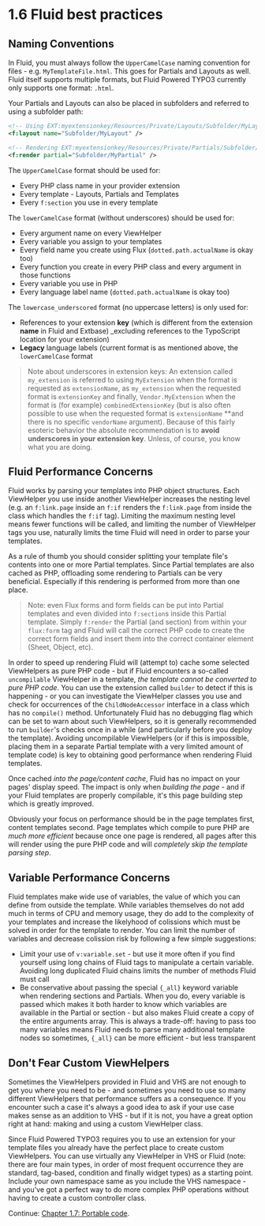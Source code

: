1.6 Fluid best practices
========================

## Naming Conventions

In Fluid, you must always follow the `UpperCamelCase` naming convention for files - e.g. `MyTemplateFile.html`. This goes for Partials and Layouts as well. Fluid itself supports multiple formats, but Fluid Powered TYPO3 currently only supports one format: `.html`.

Your Partials and Layouts can also be placed in subfolders and referred to using a subfolder path:

```xml
<!-- Using EXT:myextensionkey/Resources/Private/Layouts/Subfolder/MyLayout.html -->
<f:layout name="Subfolder/MyLayout" />

<!-- Rendering EXT:myextensionkey/Resources/Private/Partials/Subfolder/MyPartial.html -->
<f:render partial="Subfolder/MyPartial" />
```

The `UpperCamelCase` format should be used for:

* Every PHP class name in your provider extension
* Every template - Layouts, Partials and Templates
* Every `f:section` you use in every template
 
The `lowerCamelCase` format (without underscores) should be used for:

* Every argument name on every ViewHelper
* Every variable you assign to your templates
* Every field name you create using Flux (`dotted.path.actualName` is okay too)
* Every function you create in every PHP class and every argument in those functions
* Every variable you use in PHP
* Every language label name (`dotted.path.actualName` is okay too)
 
The `lowercase_underscored` format (no uppercase letters) is only used for:

* References to your extension **key** (which is different from the extension **name** in Fluid and Extbase) _excluding references to the TypoScript location for your extension)
* **Legacy** language labels (current format is as mentioned above, the `lowerCamelCase` format

> Note about underscores in extension keys: An extension called `my_extension` is referred to using `MyExtension` when the format is requested as `extensionName`, as `my_extension` when the requested format is `extensionKey` and finally, `Vendor.MyExtension` when the format is (for example) `combinedExtensionKey` (but is also often possible to use when the requested format is `extensionName` **and there is no specific `vendorName` argument). Because of this fairly esoteric behavior the absolute recommendation is to **avoid underscores in your extension key**. Unless, of course, you know what you are doing.

## Fluid Performance Concerns

Fluid works by parsing your templates into PHP object structures. Each ViewHelper you use inside another ViewHelper increases the nesting level (e.g. an `f:link.page` inside an `f:if` renders the `f:link.page` from inside the class which handles the `f:if` tag). Limiting the maximum nesting level means fewer functions will be called, and limiting the number of ViewHelper tags you use, naturally limits the time Fluid will need in order to parse your templates.

As a rule of thumb you should consider splitting your template file's contents into one or more Partial templates. Since Partial templates are also cached as PHP, offloading some rendering to Partials can be very beneficial. Especially if this rendering is performed from more than one place.

> Note: even Flux forms and form fields can be put into Partial templates and even divided into `f:section`s inside this Partial template. Simply `f:render` the Partial (and section) from within your `flux:form` tag and Fluid will call the correct PHP code to create the correct form fields and insert them into the correct container element (Sheet, Object, etc).

In order to speed up rendering Fluid will (attempt to) cache some selected ViewHelpers as pure PHP code - but if Fluid encounters a so-called `uncompilable` ViewHelper in a template, _the template cannot be converted to pure PHP code_. You can use the extension called `builder` to detect if this is happening - or you can investigate the ViewHelper classes you use and check for occurrences of the `ChildNodeAccessor` interface in a class which has no `compile()` method. Unfortunately Fluid has no debugging flag which can be set to warn about such ViewHelpers, so it is generally recommended to run `builder`'s checks once in a while (and particularly before you deploy the template). Avoiding uncompilable ViewHelpers (or if this is impossible, placing them in a separate Partial template with a very limited amount of template code) is key to obtaining good performance when rendering Fluid templates.

Once cached _into the page/content cache_, Fluid has no impact on your pages' display speed. The impact is only when _building the page_ - and if your Fluid templates are properly compilable, it's this page building step which is greatly improved.

Obviously your focus on performance should be in the page templates first, content templates second. Page templates which compile to pure PHP are _much more efficient_ because once one page is rendered, all pages after this will render using the pure PHP code and will _completely skip the template parsing step_.

## Variable Performance Concerns

Fluid templates make wide use of variables, the value of which you can define from outside the template. While variables themselves do not add much in terms of CPU and memory usage, they do add to the complexity of your templates and increase the likelyhood of colissions which must be solved in order for the template to render. You can limit the number of variables and decrease colission risk by following a few simple suggestions:

* Limit your use of `v:variable.set` - but use it more often if you find yourself using long chains of Fluid tags to manipulate a certain variable. Avoiding long duplicated Fluid chains limits the number of methods Fluid must call
* Be conservative about passing the special `{_all}` keyword variable when rendering sections and Partials. When you do, every variable is passed which makes it both harder to know which variables are available in the Partial or section - but also makes Fluid create a copy of the entire arguments array. This is always a trade-off: having to pass too many variables means Fluid needs to parse many additional template nodes so sometimes, `{_all}` can be more efficient - but less transparent

## Don't Fear Custom ViewHelpers

Sometimes the ViewHelpers provided in Fluid and VHS are not enough to get you where you need to be - and sometimes you need to use so many different ViewHelpers that performance suffers as a consequence. If you encounter such a case it's always a good idea to ask if your use case makes sense as an addition to VHS - but if it is not, you have a great option right at hand: making and using a custom ViewHelper class.

Since Fluid Powered TYPO3 requires you to use an extension for your template files you already have the perfect place to create custom ViewHelpers. You can use virtually any ViewHelper in VHS or Fluid (note: there are four main types, in order of most frequent occurrence they are standard, tag-based, condition and finally widget types) as a starting point. Include your own namespace same as you include the VHS namespace - and you've got a perfect way to do more complex PHP operations without having to create a custom controller class.

Continue: [Chapter 1.7: Portable code](1.7.PortableCode.md).
